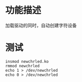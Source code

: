 # 功能描述
加载驱动的同时，自动创建字符设备

# 测试
```shell
insmod newchrled.ko
rmmod newchrled
echo 1 > /dev/newchrled
echo 0 > /dev/newchrled
```